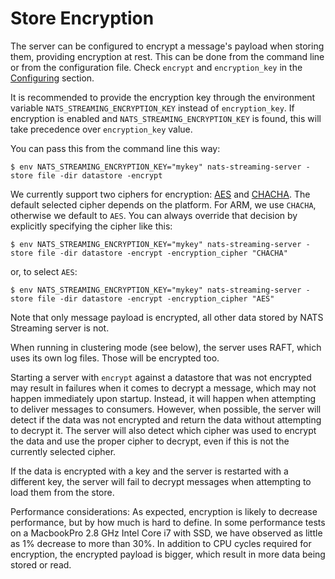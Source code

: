 # Store Encryption

The server can be configured to encrypt a message's payload when storing them, providing encryption at rest. This can be done from the command line or from the configuration file. Check `encrypt` and `encryption_key` in the [Configuring](#configuring) section.

It is recommended to provide the encryption key through the environment variable `NATS_STREAMING_ENCRYPTION_KEY` instead of `encryption_key`. If encryption is enabled and `NATS_STREAMING_ENCRYPTION_KEY` is found, this will take precedence over `encryption_key` value.

You can pass this from the command line this way:
```
$ env NATS_STREAMING_ENCRYPTION_KEY="mykey" nats-streaming-server -store file -dir datastore -encrypt
```

We currently support two ciphers for encryption: [AES](https://godoc.org/crypto/aes) and [CHACHA](https://godoc.org/golang.org/x/crypto/chacha20poly1305).
The default selected cipher depends on the platform. For ARM, we use `CHACHA`, otherwise we default to `AES`. You can always override that decision by explicitly specifying the cipher like this:
```
$ env NATS_STREAMING_ENCRYPTION_KEY="mykey" nats-streaming-server -store file -dir datastore -encrypt -encryption_cipher "CHACHA"
```
or, to select `AES`:
```
$ env NATS_STREAMING_ENCRYPTION_KEY="mykey" nats-streaming-server -store file -dir datastore -encrypt -encryption_cipher "AES"
```

Note that only message payload is encrypted, all other data stored by NATS Streaming server is not.

When running in clustering mode (see below), the server uses RAFT, which uses its own log files. Those will be encrypted too.

Starting a server with `encrypt` against a datastore that was not encrypted may result in failures when it comes to decrypt a message, which may not happen immediately upon startup. Instead, it will happen when attempting to deliver messages to consumers. However, when possible, the server will detect if the data was not encrypted and return the data without attempting to decrypt it. The server will also detect which cipher was used to encrypt the data and use the proper cipher to decrypt, even if this is not the currently selected cipher.

If the data is encrypted with a key and the server is restarted with a different key, the server will fail to decrypt messages when attempting to load them from the store.

Performance considerations: As expected, encryption is likely to decrease performance, but by how much is hard to define. In some performance tests on a MacbookPro 2.8 GHz Intel Core i7 with SSD, we have observed as little as 1% decrease to more than 30%. In addition to CPU cycles required for encryption, the encrypted payload is bigger, which result in more data being stored or read.
